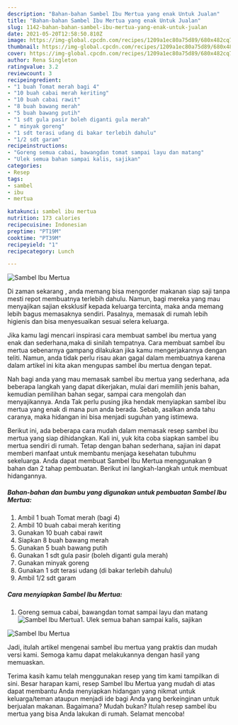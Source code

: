 ```yaml
---
description: "Bahan-bahan Sambel Ibu Mertua yang enak Untuk Jualan"
title: "Bahan-bahan Sambel Ibu Mertua yang enak Untuk Jualan"
slug: 1142-bahan-bahan-sambel-ibu-mertua-yang-enak-untuk-jualan
date: 2021-05-20T12:58:50.810Z
image: https://img-global.cpcdn.com/recipes/1209a1ec80a75d89/680x482cq70/sambel-ibu-mertua-foto-resep-utama.jpg
thumbnail: https://img-global.cpcdn.com/recipes/1209a1ec80a75d89/680x482cq70/sambel-ibu-mertua-foto-resep-utama.jpg
cover: https://img-global.cpcdn.com/recipes/1209a1ec80a75d89/680x482cq70/sambel-ibu-mertua-foto-resep-utama.jpg
author: Rena Singleton
ratingvalue: 3.2
reviewcount: 3
recipeingredient:
- "1 buah Tomat merah bagi 4"
- "10 buah cabai merah keriting"
- "10 buah cabai rawit"
- "8 buah bawang merah"
- "5 buah bawang putih"
- "1 sdt gula pasir boleh diganti gula merah"
- " minyak goreng"
- "1 sdt terasi udang di bakar terlebih dahulu"
- "1/2 sdt garam"
recipeinstructions:
- "Goreng semua cabai, bawangdan tomat sampai layu dan matang"
- "Ulek semua bahan sampai kalis, sajikan"
categories:
- Resep
tags:
- sambel
- ibu
- mertua

katakunci: sambel ibu mertua 
nutrition: 173 calories
recipecuisine: Indonesian
preptime: "PT19M"
cooktime: "PT39M"
recipeyield: "1"
recipecategory: Lunch

---
```



![Sambel Ibu Mertua](https://img-global.cpcdn.com/recipes/1209a1ec80a75d89/680x482cq70/sambel-ibu-mertua-foto-resep-utama.jpg)

Di zaman  sekarang , anda memang bisa mengorder makanan siap saji tanpa mesti repot membuatnya terlebih dahulu. Namun, bagi mereka yang mau menyajikan sajian eksklusif kepada keluarga tercinta, maka anda memang lebih bagus memasaknya sendiri. Pasalnya, memasak di rumah lebih higienis dan bisa menyesuaikan sesuai selera keluarga.

Jika kamu lagi mencari inspirasi cara membuat sambel ibu mertua yang enak dan sederhana,maka di sinilah tempatnya. Cara membuat sambel ibu mertua  sebenarnya gampang dilakukan jika kamu mengerjakannya dengan teliti. Namun, anda tidak perlu risau akan gagal dalam membuatnya 
karena dalam artikel ini kita akan mengupas sambel ibu mertua dengan tepat.  



Nah bagi anda yang mau memasak sambel ibu mertua yang sederhana, ada beberapa langkah yang dapat dikerjakan, mulai dari memilih jenis bahan, kemudian pemilihan bahan segar, sampai cara mengolah dan menyajikannya. Anda Tak perlu pusing jika hendak menyiapkan sambel ibu mertua yang enak di mana pun anda berada. Sebab, asalkan anda  tahu caranya, maka hidangan ini bisa menjadi suguhan yang istimewa.

Berikut ini, ada beberapa cara mudah dalam memasak resep sambel ibu mertua yang siap dihidangkan. Kali ini, yuk kita coba siapkan sambel ibu mertua sendiri di rumah. Tetap dengan bahan sederhana, sajian ini dapat memberi manfaat untuk membantu menjaga kesehatan tubuhmu sekeluarga. Anda dapat membuat Sambel Ibu Mertua menggunakan 9 bahan dan 2 tahap pembuatan. Berikut ini langkah-langkah untuk membuat hidangannya.

<!--inarticleads1-->

##### Bahan-bahan dan bumbu yang digunakan untuk pembuatan Sambel Ibu Mertua:

1. Ambil 1 buah Tomat merah (bagi 4)
1. Ambil 10 buah cabai merah keriting
1. Gunakan 10 buah cabai rawit
1. Siapkan 8 buah bawang merah
1. Gunakan 5 buah bawang putih
1. Gunakan 1 sdt gula pasir (boleh diganti gula merah)
1. Gunakan  minyak goreng
1. Gunakan 1 sdt terasi udang (di bakar terlebih dahulu)
1. Ambil 1/2 sdt garam




<!--inarticleads2-->

##### Cara menyiapkan Sambel Ibu Mertua:

1. Goreng semua cabai, bawangdan tomat sampai layu dan matang
<img src="https://img-global.cpcdn.com/steps/7db8c5b8e59716d9/160x128cq70/sambel-ibu-mertua-langkah-memasak-1-foto.jpg" alt="Sambel Ibu Mertua">1. Ulek semua bahan sampai kalis, sajikan
<img src="https://img-global.cpcdn.com/steps/e7c0fe3fa1e18970/160x128cq70/sambel-ibu-mertua-langkah-memasak-2-foto.jpg" alt="Sambel Ibu Mertua">



Jadi, itulah artikel mengenai  sambel ibu mertua  yang praktis dan mudah versi kami. Semoga kamu dapat melakukannya dengan hasil yang memuaskan. 

Terima kasih kamu telah menggunakan resep yang tim kami tampilkan di sini. Besar harapan kami, resep  Sambel Ibu Mertua yang mudah di atas dapat membantu Anda menyiapkan hidangan yang nikmat untuk keluarga/teman ataupun menjadi ide bagi Anda yang berkeinginan untuk berjualan makanan. Bagaimana? Mudah bukan? Itulah resep sambel ibu mertua yang bisa Anda lakukan di rumah. Selamat mencoba!

